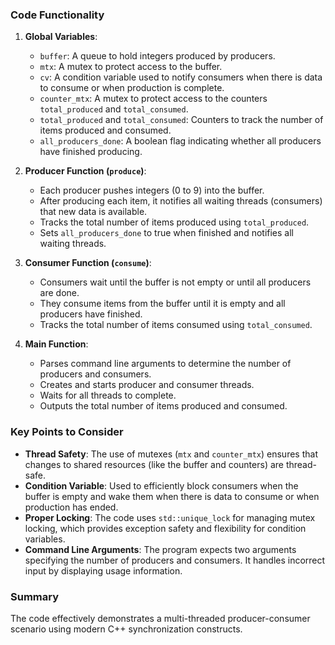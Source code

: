 
### Code Functionality

1. **Global Variables**:
   - `buffer`: A queue to hold integers produced by producers.
   - `mtx`: A mutex to protect access to the buffer.
   - `cv`: A condition variable used to notify consumers when there is data to consume or when production is complete.
   - `counter_mtx`: A mutex to protect access to the counters `total_produced` and `total_consumed`.
   - `total_produced` and `total_consumed`: Counters to track the number of items produced and consumed.
   - `all_producers_done`: A boolean flag indicating whether all producers have finished producing.

2. **Producer Function (`produce`)**:
   - Each producer pushes integers (0 to 9) into the buffer.
   - After producing each item, it notifies all waiting threads (consumers) that new data is available.
   - Tracks the total number of items produced using `total_produced`.
   - Sets `all_producers_done` to true when finished and notifies all waiting threads.

3. **Consumer Function (`consume`)**:
   - Consumers wait until the buffer is not empty or until all producers are done.
   - They consume items from the buffer until it is empty and all producers have finished.
   - Tracks the total number of items consumed using `total_consumed`.

4. **Main Function**:
   - Parses command line arguments to determine the number of producers and consumers.
   - Creates and starts producer and consumer threads.
   - Waits for all threads to complete.
   - Outputs the total number of items produced and consumed.

### Key Points to Consider

- **Thread Safety**: The use of mutexes (`mtx` and `counter_mtx`) ensures that changes to shared resources (like the buffer and counters) are thread-safe.
- **Condition Variable**: Used to efficiently block consumers when the buffer is empty and wake them when there is data to consume or when production has ended.
- **Proper Locking**: The code uses `std::unique_lock` for managing mutex locking, which provides exception safety and flexibility for condition variables.
- **Command Line Arguments**: The program expects two arguments specifying the number of producers and consumers. It handles incorrect input by displaying usage information.

### Summary

The code effectively demonstrates a multi-threaded producer-consumer scenario using modern C++ synchronization constructs. 

